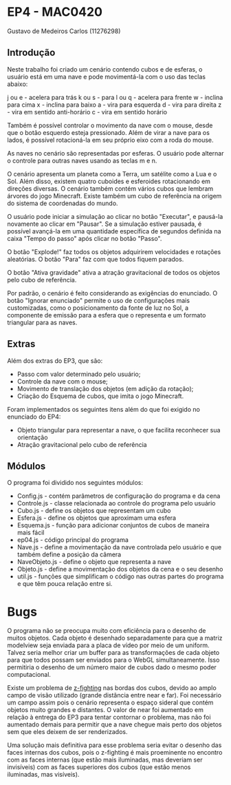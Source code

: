 # EP4 - MAC0420

Gustavo de Medeiros Carlos (11276298)

## Introdução

Neste trabalho foi criado um cenário contendo cubos e de esferas, o usuário está em uma nave e pode movimentá-la com o uso das teclas abaixo:

j ou e - acelera para trás
k ou s - para
l ou q - acelera para frente
w - inclina para cima
x - inclina para baixo
a - vira para esquerda
d - vira para direita
z - vira em sentido anti-horário
c - vira em sentido horário

Também é possível controlar o movimento da nave com o mouse, desde que o botão esquerdo esteja pressionado. Além de virar a nave para os lados, é possível rotacioná-la em seu próprio eixo com a roda do mouse.

As naves no cenário são representadas por esferas. O usuário pode alternar o controle para outras naves usando as teclas m e n.

O cenário apresenta um planeta como a Terra, um satélite como a Lua e o Sol. Além disso, existem quatro cuboides e esferoides rotacionando em direções diversas. O cenário também contém vários cubos que lembram árvores do jogo Minecraft. Existe também um cubo de referência na origem do sistema de coordenadas do mundo.

O usuário pode iniciar a simulação ao clicar no botão "Executar", e pausá-la novamente ao clicar em "Pausar". Se a simulação estiver pausada, é possível avançá-la em uma quantidade específica de segundos definida na caixa "Tempo do passo" após clicar no botão "Passo".

O botão "Explode!" faz todos os objetos adquirirem velocidades e rotações aleatórias. O botão "Para" faz com que todos fiquem parados.

O botão "Ativa gravidade" ativa a atração gravitacional de todos os objetos pelo cubo de referência.

Por padrão, o cenário é feito considerando as exigências do enunciado. O botão "Ignorar enunciado" permite o uso de configurações mais customizadas, como o posicionamento da fonte de luz no Sol, a componente de emissão para a esfera que o representa e um formato triangular para as naves.

## Extras

Além dos extras do EP3, que são:
* Passo com valor determinado pelo usuário;
* Controle da nave com o mouse;
* Movimento de translação dos objetos (em adição da rotação);
* Criação do Esquema de cubos, que imita o jogo Minecraft.

Foram implementados os seguintes itens além do que foi exigido no enunciado do EP4:
* Objeto triangular para representar a nave, o que facilita reconhecer sua orientação
* Atração gravitacional pelo cubo de referência

## Módulos

O programa foi dividido nos seguintes módulos:

* Config.js - contém parâmetros de configuração do programa e da cena
* Controle.js - classe relacionada ao controle do programa pelo usuário
* Cubo.js - define os objetos que representam um cubo
* Esfera.js - define os objetos que aproximam uma esfera
* Esquema.js - função para adicionar conjuntos de cubos de maneira mais fácil
* ep04.js - código principal do programa
* Nave.js - define a movimentação da nave controlada pelo usuário e que também define a posição da câmera
* NaveObjeto.js - define o objeto que representa a nave
* Objeto.js - define a movimentação dos objetos da cena e o seu desenho
* util.js - funções que simplificam o código nas outras partes do programa e que têm pouca relação entre si.

# Bugs

O programa não se preocupa muito com eficiência para o desenho de muitos objetos. Cada objeto é desenhado separadamente para que a matriz modelview seja enviada para a placa de vídeo por meio de um uniform. Talvez seria melhor criar um buffer para as transformações de cada objeto para que todos possam ser enviados para o WebGL simultaneamente. Isso permitiria o desenho de um número maior de cubos dado o mesmo poder computacional.

Existe um problema de [z-fighting](https://en.wikipedia.org/wiki/Z-fighting) nas bordas dos cubos, devido ao amplo campo de visão utilizado (grande distância entre near e far). Foi necessário um campo assim pois o cenário representa o espaço sideral que contém objetos muito grandes e distantes. O valor de near foi aumentado em relação à entrega do EP3 para tentar contornar o problema, mas não foi aumentado demais para permitir que a nave chegue mais perto dos objetos sem que eles deixem de ser renderizados.

Uma solução mais definitiva para esse problema seria evitar o desenho das faces internas dos cubos, pois o z-fighting é mais proeminente no encontro com as faces internas (que estão mais iluminadas, mas deveriam ser invisíveis) com as faces superiores dos cubos (que estão menos iluminadas, mas visíveis).
